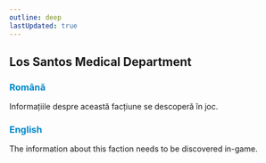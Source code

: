 ```yaml
---
outline: deep
lastUpdated: true
---
```


## Los Santos Medical Department

### <span style="color: #0088CC">Română</span>

Informațiile despre această facțiune se descoperă în joc.

### <span style="color: #0088CC">English</span>

The information about this faction needs to be discovered in-game.